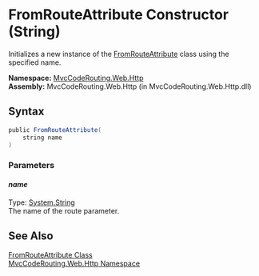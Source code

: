 FromRouteAttribute Constructor (String)
=======================================
Initializes a new instance of the [FromRouteAttribute][1] class using the specified name.

**Namespace:** [MvcCodeRouting.Web.Http][2]  
**Assembly:** MvcCodeRouting.Web.Http (in MvcCodeRouting.Web.Http.dll)

Syntax
------

```csharp
public FromRouteAttribute(
	string name
)
```

### Parameters

#### *name*
Type: [System.String][3]  
The name of the route parameter.


See Also
--------
[FromRouteAttribute Class][1]  
[MvcCodeRouting.Web.Http Namespace][2]  

[1]: README.md
[2]: ../README.md
[3]: http://msdn.microsoft.com/en-us/library/s1wwdcbf
